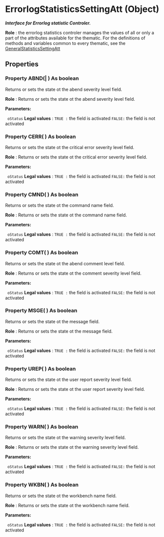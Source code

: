 # ErrorlogStatisticsSettingAtt (Object)

**_Interface for Errorlog statistic Controler._**

**Role** : the errorlog statistics controler manages the values of all or only a part of the attributes available for the thematic.
For the definitions of methods and variables common to every thematic, see the [GeneralStatisticsSettingAtt](../System/interface_GeneralStatisticsSettingAtt_154832.md)

## Properties

### Property **ABND**(| ) As boolean

   Returns or sets the state ot the abend severity level field.

**Role** : Returns or sets the state ot the abend severity level field.

**Parameters:**

` oStatus`      **Legal values** :
`TRUE :` the field is activated
`FALSE:` the field is not activated

### Property **CERR**( ) As boolean

   Returns or sets the state ot the critical error severity level field.

**Role** : Returns or sets the state ot the critical error severity level field.

**Parameters:**

` oStatus`      **Legal values** :
`TRUE :` the field is activated
`FALSE:` the field is not activated

### Property **CMND**( ) As boolean

   Returns or sets the state ot the command name field.

**Role** : Returns or sets the state ot the command name field.

**Parameters:**

` oStatus`      **Legal values** :
`TRUE :` the field is activated
`FALSE:` the field is not activated

### Property **COMT**( ) As boolean

   Returns or sets the state ot the abend comment level field.

**Role** : Returns or sets the state ot the comment severity level field.

**Parameters:**

` oStatus`      **Legal values** :
`TRUE :` the field is activated
`FALSE:` the field is not activated

### Property **MSGE**( ) As boolean

   Returns or sets the state ot the message field.

**Role** : Returns or sets the state ot the message field.

**Parameters:**

` oStatus`      **Legal values** :
`TRUE :` the field is activated
`FALSE:` the field is not activated

### Property **UREP**( ) As boolean

   Returns or sets the state ot the user report severity level field.

**Role** : Returns or sets the state ot the user report severity level field.

**Parameters:**

` oStatus`      **Legal values** :
`TRUE :` the field is activated
`FALSE:` the field is not activated

### Property **WARN**( ) As boolean

   Returns or sets the state ot the warning severity level field.

**Role** : Returns or sets the state ot the warning severity level field.

**Parameters:**

` oStatus`      **Legal values** :
`TRUE :` the field is activated
`FALSE:` the field is not activated

### Property **WKBN**( ) As boolean

   Returns or sets the state ot the workbench name field.

**Role** : Returns or sets the state ot the workbench name field.

**Parameters:**

` oStatus`      **Legal values** :
`TRUE :` the field is activated
`FALSE:` the field is not activated
